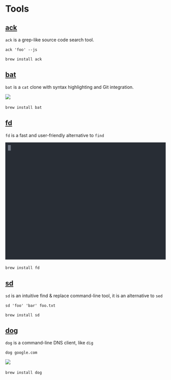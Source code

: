 # Tools

## [ack](https://beyondgrep.com)

`ack` is a grep-like source code search tool.

```shell
ack 'foo' --js
```

```shell
brew install ack
```

## [bat](https://github.com/sharkdp/bat)

`bat` is a `cat` clone with syntax highlighting and Git integration.

![](https://i.imgur.com/2lSW4RE.png)

```shell
brew install bat
```

## [fd](https://github.com/sharkdp/fd)

`fd` is a fast and user-friendly alternative to `find`

![](https://github.com/sharkdp/fd/raw/master/doc/screencast.svg)

```shell
brew install fd
```
## [sd](https://github.com/chmln/sd)

`sd` is an intuitive find & replace command-line tool, it is an alternative to `sed`

```shell
sd 'foo' 'bar' foo.txt
```

```shell
brew install sd
```

## [dog](https://github.com/ogham/dog)

`dog` is a command-line DNS client, like `dig`

```shell
dog google.com
```

![](https://github.com/ogham/dog/raw/master/dog-screenshot.png)

```shell
brew install dog
```